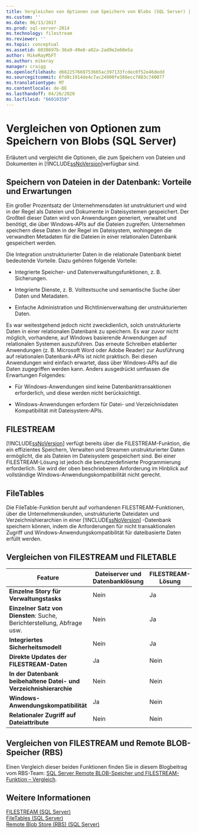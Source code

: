 ```yaml
---
title: Vergleichen von Optionen zum Speichern von Blobs (SQL Server) | Microsoft-Dokumentation
ms.custom: ''
ms.date: 06/13/2017
ms.prod: sql-server-2014
ms.technology: filestream
ms.reviewer: ''
ms.topic: conceptual
ms.assetid: 6038697b-36a9-49e8-a02a-2ad9e2e60e5a
author: MikeRayMSFT
ms.author: mikeray
manager: craigg
ms.openlocfilehash: d682257669753665ac397133fcdec0f52e46dedd
ms.sourcegitcommit: 6fd8c1914de4c7ac24900fe388ecc7883c740077
ms.translationtype: MT
ms.contentlocale: de-DE
ms.lasthandoff: 04/26/2020
ms.locfileid: "66010350"
---
```

# <a name="compare-options-for-storing-blobs-sql-server"></a>Vergleichen von Optionen zum Speichern von Blobs (SQL Server)
  Erläutert und vergleicht die Optionen, die zum Speichern von Dateien und Dokumenten in [!INCLUDE[ssNoVersion](../../includes/ssnoversion-md.md)]verfügbar sind.  
  
##  <a name="storing-files-in-the-database---benefits-and-expectations"></a><a name="Expectations"></a> Speichern von Dateien in der Datenbank: Vorteile und Erwartungen  
 Ein großer Prozentsatz der Unternehmensdaten ist unstrukturiert und wird in der Regel als Dateien und Dokumente in Dateisystemen gespeichert. Der Großteil dieser Daten wird von Anwendungen generiert, verwaltet und benötigt, die über Windows-APIs auf die Dateien zugreifen. Unternehmen speichern diese Daten in der Regel im Dateisystem, wohingegen die verwandten Metadaten für die Dateien in einer relationalen Datenbank gespeichert werden.  
  
 Die Integration unstrukturierter Daten in die relationale Datenbank bietet bedeutende Vorteile. Dazu gehören folgende Vorteile:  
  
-   Integrierte Speicher- und Datenverwaltungsfunktionen, z. B. Sicherungen.  
  
-   Integrierte Dienste, z. B. Volltextsuche und semantische Suche über Daten und Metadaten.  
  
-   Einfache Administration und Richtlinienverwaltung der unstrukturierten Daten.  
  
 Es war weitestgehend jedoch nicht zweckdienlich, solch unstrukturierte Daten in einer relationalen Datenbank zu speichern. Es war zuvor nicht möglich, vorhandene, auf Windows basierende Anwendungen auf relationalen Systemen auszuführen. Das erneute Schreiben etablierter Anwendungen (z. B. Microsoft Word oder Adobe Reader) zur Ausführung auf relationalen Datenbank-APIs ist nicht praktisch. Bei diesen Anwendungen wird einfach erwartet, dass über Windows-APIs auf die Daten zugegriffen werden kann. Anders ausgedrückt umfassen die Erwartungen Folgendes:  
  
-   Für Windows-Anwendungen sind keine Datenbanktransaktionen erforderlich, und diese werden nicht berücksichtigt.  
  
-   Windows-Anwendungen erfordern für Datei- und Verzeichnisdaten Kompatibilität mit Dateisystem-APIs.  
  
##  <a name="filestream"></a><a name="Filestream"></a> FILESTREAM  
 [!INCLUDE[ssNoVersion](../../includes/ssnoversion-md.md)] verfügt bereits über die FILESTREAM-Funktion, die ein effizientes Speichern, Verwalten und Streamen unstrukturierter Daten ermöglicht, die als Dateien im Dateisystem gespeichert sind. Bei einer FILESTREAM-Lösung ist jedoch die benutzerdefinierte Programmierung erforderlich. Sie wird der oben beschriebenen Anforderung im Hinblick auf vollständige Windows-Anwendungskompatibilität nicht gerecht.  
  
##  <a name="filetables"></a><a name="FileTables"></a>FileTables  
 Die FileTable-Funktion beruht auf vorhandenen FILESTREAM-Funktionen, über die Unternehmenskunden, unstrukturierte Dateidaten und Verzeichnishierarchien in einer [!INCLUDE[ssNoVersion](../../includes/ssnoversion-md.md)] -Datenbank speichern können, indem die Anforderungen für nicht transaktionalen Zugriff und Windows-Anwendungskompatibilität für dateibasierte Daten erfüllt werden.  
  
##  <a name="comparing-filestream-and-filetable"></a><a name="CompareFileTable"></a>Vergleichen von FILESTREAM und FILETABLE  
  
|Feature|Dateiserver und Datenbanklösung|FILESTREAM-Lösung|FileTable-Lösung|  
|-------------|---------------------------------------|-------------------------|------------------------|  
|**Einzelne Story für Verwaltungstasks**|Nein |Ja|**Ja**|  
|**Einzelner Satz von Diensten**: Suche, Berichterstellung, Abfrage usw.|Nein |Ja|**Ja**|  
|**Integriertes Sicherheitsmodell**|Nein |Ja|**Ja**|  
|**Direkte Updates der FILESTREAM-Daten**|Ja|Nein|**Ja**|  
|**In der Datenbank beibehaltene Datei- und Verzeichnishierarchie**|Nein|Nein|**Ja**|  
|**Windows-Anwendungskompatibilität**|Ja|Nein|**Ja**|  
|**Relationaler Zugriff auf Dateiattribute**|Nein|Nein|**Ja**|  
  
##  <a name="comparing-filestream-and-remote-blob-store-rbs"></a><a name="CompareRBS"></a> Vergleichen von FILESTREAM und Remote BLOB-Speicher (RBS)  
 Einen Vergleich dieser beiden Funktionen finden Sie in diesem Blogbeitrag vom RBS-Team: [SQL Server Remote BLOB-Speicher und FILESTREAM-Funktion – Vergleich](https://go.microsoft.com/fwlink/?LinkId=210317).  
  
##  <a name="more-information"></a><a name="more"></a> Weitere Informationen  
 [FILESTREAM &#40;SQL Server&#41;](filestream-sql-server.md)  
 [FileTables &#40;SQL Server&#41;](filetables-sql-server.md)  
 [Remote Blob Store &#40;RBS&#41; &#40;SQL Server&#41;](remote-blob-store-rbs-sql-server.md)  
  
